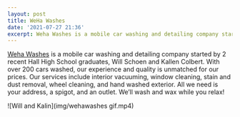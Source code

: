 ```yaml
---
layout: post
title: WeHa Washes
date: '2021-07-27 21:36'
excerpt: Weha Washes is a mobile car washing and detailing company started by 2 recent Hall High School graduates in West Hartford, CT.
---
```


[Weha Washes](wehawashes.com) is a mobile car washing and detailing company started by 2 recent Hall High School graduates, Will Schoen and Kallen Colbert. With over 200 cars washed, our experience and quality is unmatched for our prices. Our services include interior vacuuming, window cleaning, stain and dust removal, wheel cleaning, and hand washed exterior. All we need is your address, a spigot, and an outlet. We’ll wash and wax while you relax!



<!-- Images -->

![Will and Kalin](img/wehawashes gif.mp4)